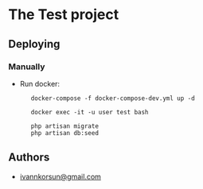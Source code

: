 # The Test project

## Deploying 

### Manually
- Run docker:

         docker-compose -f docker-compose-dev.yml up -d
         
         docker exec -it -u user test bash

         php artisan migrate
         php artisan db:seed
            
## Authors
- ivannkorsun@gmail.com
